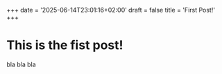 +++
date = '2025-06-14T23:01:16+02:00'
draft = false
title = 'First Post!'
+++

# This is the fist post!

bla bla bla
